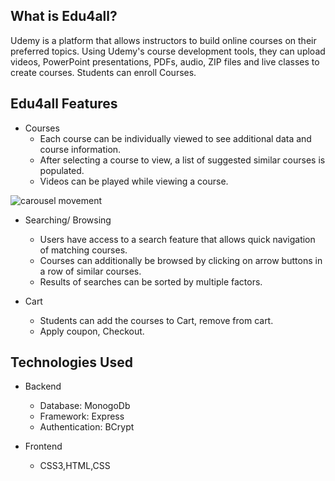 
## What is Edu4all?

Udemy is a platform that allows instructors to build online courses on their preferred topics. Using Udemy's course development tools, they can upload videos, PowerPoint presentations, PDFs, audio, ZIP files and live classes to create courses. Students can enroll Courses.

## Edu4all Features


 * Courses
   * Each course can be individually viewed to see additional data and course information.
   * After selecting a course to view, a list of suggested similar courses is populated.
   * Videos can be played while viewing a course.
   
 ![carousel movement](https://miro.medium.com/max/1400/1*M_bAuwaQKpYM8MMbmLs8JQ.png)

  
 * Searching/ Browsing
   * Users have access to a search feature that allows quick navigation of matching courses.
   * Courses can additionally be browsed by clicking on arrow buttons in a row of similar courses.
   * Results of searches can be sorted by multiple factors.
   
  
 
 
 * Cart
   * Students can add the courses to Cart, remove from cart. 
   * Apply coupon, Checkout.
   


## Technologies Used

 * Backend
   * Database: MonogoDb
   * Framework: Express
   * Authentication: BCrypt
  
 * Frontend 
   * CSS3,HTML,CSS


